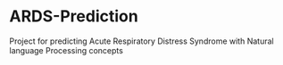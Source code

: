 # ARDS-Prediction
Project for predicting Acute Respiratory Distress Syndrome with Natural language Processing concepts
